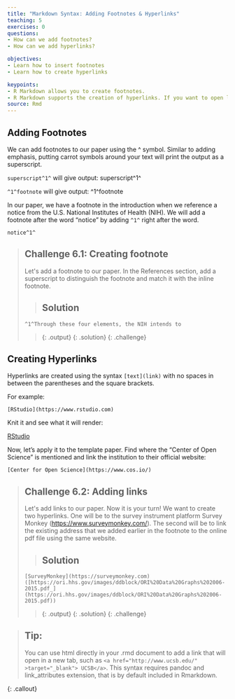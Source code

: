 ```yaml
---
title: "Markdown Syntax: Adding Footnotes & Hyperlinks"
teaching: 5
exercises: 0
questions:
- How can we add footnotes?
- How can we add hyperlinks?

objectives:
- Learn how to insert footnotes
- Learn how to create hyperlinks

keypoints:
- R Markdown allows you to create footnotes.
- R Markdown supports the creation of hyperlinks. If you want to open links on new tabs you will have to use html.
source: Rmd
---
```



## Adding Footnotes

We can add footnotes to our paper using the ^ symbol. Similar to adding emphasis, putting carrot symbols around your text will print the output as a superscript. 

`superscript^1^` will give output: superscript^1^

`^1^footnote` will give output: ^1^footnote

In our paper, we have a footnote in the introduction when we reference a notice from the U.S. National Institutes of Health (NIH). We will add a footnote after the word “notice” by adding `^1^` right after the word. 

`notice^1^`

> ## Challenge 6.1: Creating footnote 
>
> Let's add a footnote to our paper. In the References section, add a superscript to distinguish the footnote and match it with the inline footnote.
>
>> ## Solution
> ``^1^Through these four elements, the NIH intends to``
>> {: .output}
> {: .solution}
{: .challenge}


## Creating Hyperlinks

Hyperlinks are created using the syntax `[text](link)` with no spaces in between the parentheses and the square brackets.

For example:

`[RStudio](https://www.rstudio.com)`

Knit it and see what it will render:


[RStudio](https://www.rstudio.com)

Now, let’s apply it to the template paper. Find where the “Center of Open Science” is mentioned and link the institution to their official website:

`[Center for Open Science](https://www.cos.io/)` 


> ## Challenge 6.2: Adding links 
>
> Let's add links to our paper. Now it is your turn! We want to create two hyperlinks. One will be to the survey instrument platform Survey Monkey (https://www.surveymonkey.com/). The second will be to link the existing address that we added earlier in the footnote to the online pdf file using the same website. 
>> ## Solution
> ``[SurveyMonkey](https://surveymonkey.com)``
> ``([https://ori.hhs.gov/images/ddblock/ORI%20Data%20Graphs%202006-2015.pdf_](https://ori.hhs.gov/images/ddblock/ORI%20Data%20Graphs%202006-2015.pdf))``
>> {: .output}
> {: .solution}
{: .challenge}


> ## Tip: 
>You can use html directly in your .rmd document to add a link that will open in a new tab, such as `<a href="http://www.ucsb.edu/" >target="_blank"> UCSB</a>`. This syntax requires pandoc and link_attributes extension, that is by default included in Rmarkdown.
>
{: .callout}
